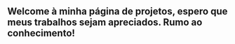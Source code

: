 ## Welcome à minha página de projetos, espero que meus trabalhos sejam apreciados. Rumo ao conhecimento!
